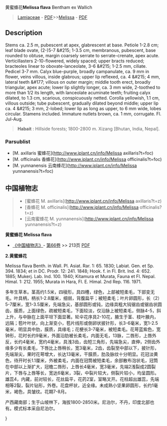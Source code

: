 黄蜜蜂花**Melissa flava** Bentham ex Wallich

> [Lamiaceae](http://www.iplant.cn/info/Lamiaceae?t=foc) - [PDF](http://www.iplant.cn/foc/pdf/Lamiaceae.pdf)>>[Melissa](http://www.iplant.cn/info/Melissa?t=foc) - [PDF](http://www.iplant.cn/foc/pdf/Melissa.pdf)

## Description

Stems ca. 2.5 m, pubescent at apex, glabrescent at base. Petiole 1-2.8 cm; leaf blade ovate, (2-)5-7 &amp;#215; 1-3.5 cm, membranous, pubescent, base rounded to obtuse, margin coarsely serrate to serrate-crenate, apex acute. Verticillasters 2-10-flowered, widely spaced; upper bracts reduced; bracteoles linear to obovate-lanceolate, 3-6 &amp;#215; 1-2.5 mm, ciliate. Pedicel 3-7 mm. Calyx blue-purple, broadly campanulate, ca. 9 mm in flower, veins villous, inside glabrous; upper lip reflexed, ca. 4 &amp;#215; 4 mm, lateral teeth &amp;#177; villous on outer margin; middle tooth erect, broadly triangular, apex acute; lower lip slightly longer, ca. 3 mm wide, 2-toothed to more than 1/2 its length, with lanceolate acuminate teeth; fruiting calyx dilated, to 1.3 cm, scarious, conspicuously netted. Corolla yellowish, 1.1 cm, villous outside; tube pubescent, gradually dilated beyond middle; upper lip ca. 4 &amp;#215; 3 mm, 2-lobed; lower lip as long as upper, to 6 mm wide, lobes circular. Stamens included. Immature nutlets brown, ca. 1 mm, corrugate. Fl. Jul-Aug.


> **Habait** : 
> Hillside forests; 1800-2800 m. Xizang [Bhutan, India, Nepal].



### Parsublist

* [M.  axillaris  蜜蜂花](http://www.iplant.cn/info/Melissa axillaris?t=foc)
* [M.  officinalis  香蜂花](http://www.iplant.cn/info/Melissa officinalis?t=foc)
* [M.  yunnanensis  云南蜂花](http://www.iplant.cn/info/Melissa yunnanensis?t=foc)

## 中国植物志

> * [蜜蜂花  M.  axillaris](http://www.iplant.cn/info/Melissa axillaris?t=z)
> * [香蜂花  M.  officinalis](http://www.iplant.cn/info/Melissa officinalis?t=z)
> * [云南蜜蜂花  M.  yunnanensis](http://www.iplant.cn/info/Melissa yunnanensis?t=z)


**黄蜜蜂花 Melissa flava**

* [《中国植物志》](http://www.iplant.cn/frps)- [第66卷](http://www.iplant.cn/frps/vol/66) >> 213页 [PDF](http://www.iplant.cn/frps/pdf/66/213.PDF)

**2.黄蜜蜂花**

Melissa flava Benth. in Wall. Pl. Asiat. Rar. 1: 65. 1830; Labiat. Gen. et Sp. 394. 1834; et in DC. Prodr. 12: 241. 1848; Hook. f. in Fl. Brit. Ind. 4: 652. 1885; Mukerj. Lab. Ind. 100. 1940; Kitamura et Murata, Fauna et Fl. Nepal. Himal. 1: 212. 1955; Murata in Hara, Fl. E. Himal. 2nd Rep. 116. 1971.

多年生草本。茎高约1.5米，四稜形，具四槽，绿色，上部被短柔毛，下部变无毛。叶具柄，柄长1-2.8厘米，细弱，背腹扁平；被短柔毛；叶片卵圆形，长（2）5-7厘米，宽1-3.5厘米，先端急尖，基部圆形或钝，边缘具粗大钝锯齿或锯齿状圆齿，膜质，上面绿色，疏被短柔毛，下面较淡，仅沿脉上被短柔毛，侧脉4-5，斜上升，与中脉在上面平坦下面显著。轮伞花序具2-10花，腋生于茎、枝叶腋内，远隔；苞叶叶状，向上渐变小，苞片线形或倒卵状披针形，长3-6毫米，宽1-2.5毫米，明显具中肋，膜质，具缘毛；花梗长3-7毫米，被短柔毛。花萼蓝紫色，宽钟形，花时长约9毫米，外面沿肋被长柔毛，内面无毛，13脉，二唇形，上唇外反，长约4毫米，宽约4毫米，具浅3齿，齿短三角形，先端急尖，直伸，2侧齿外缘多少有长柔毛，下唇比上唇稍长，宽3毫米，2齿，齿裂至中部以下，披针形，先端渐尖，果时花萼增大，长达13毫米，干膜质，肋及脉纹十分明显。花冠淡黄色，待开时长1.1厘米，外被柔毛，内面在冠筒被短柔毛，余部散布泡状毛，冠筒在中部以上渐扩大，冠檐二唇形，上唇长4毫米，宽3毫米，先端2浅裂成2圆裂片，下唇与上唇等长，宽达6毫米，3裂，中裂片较大，侧裂片较小，均呈圆形。雄蕊4，内藏，前对较长，花丝扁平，花药2室，室略叉开。花柱超出雄蕊，先端相等2裂，裂片钻形，外卷。花盘杯状，近全缘。未成熟小坚果卵圆形，长约1毫米，褐色，具皱纹。花期7-8月。

产西藏南部；生于山坡林下，海拔1800-2850米。尼泊尔，不丹，印度北部也有。模式标本采自尼泊尔。



}